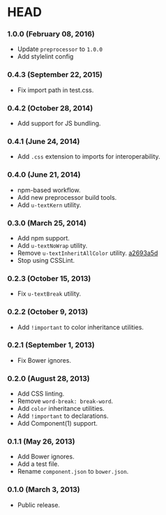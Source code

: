 # HEAD

### 1.0.0 (February 08, 2016)

* Update `preprocessor` to `1.0.0`
* Add stylelint config

### 0.4.3 (September 22, 2015)

* Fix import path in test.css.

### 0.4.2 (October 28, 2014)

* Add support for JS bundling.

### 0.4.1 (June 24, 2014)

* Add `.css` extension to imports for interoperability.

### 0.4.0 (June 21, 2014)

* npm-based workflow.
* Add new preprocessor build tools.
* Add `u-textKern` utility.

### 0.3.0 (March 25, 2014)

* Add npm support.
* Add `u-textNoWrap` utility.
* Remove `u-textInheritAllColor` utility. [a2693a5d](https://github.com/suitcss/utils-text/commit/a2693a5d7dd6d86993ca22a35a0fe452b85d7761)
* Stop using CSSLint.

### 0.2.3 (October 15, 2013)

* Fix `u-textBreak` utility.

### 0.2.2 (October 9, 2013)

* Add `!important` to color inheritance utilities.

### 0.2.1 (September 1, 2013)

* Fix Bower ignores.

### 0.2.0 (August 28, 2013)

* Add CSS linting.
* Remove `word-break: break-word`.
* Add `color` inheritance utilities.
* Add `!important` to declarations.
* Add Component(1) support.

### 0.1.1 (May 26, 2013)

* Add Bower ignores.
* Add a test file.
* Rename `component.json` to `bower.json`.

### 0.1.0 (March 3, 2013)

* Public release.
